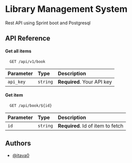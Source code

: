 
# Library Management System

Rest API using Sprint boot and Postgresql


## API Reference

#### Get all items

```http
  GET /api/v1/book
```

| Parameter | Type     | Description                |
| :-------- | :------- | :------------------------- |
| `api_key` | `string` | **Required**. Your API key |

#### Get item

```http
  GET /api/book/${id}
```

| Parameter | Type     | Description                       |
| :-------- | :------- | :-------------------------------- |
| `id`      | `string` | **Required**. Id of item to fetch |




## Authors

- [@itava0](https://www.github.com/itava0)

